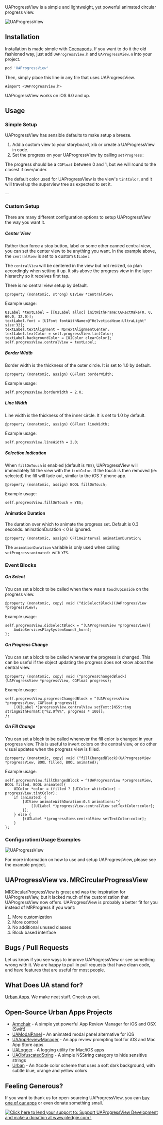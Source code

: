 UAProgressView is a simple and lightweight, yet powerful animated circular progress view.

![UAProgressView](https://raw.githubusercontent.com/UrbanApps/UAProgressView/assets/UAProgressView.gif "Example 1")

## Installation

Installation is made simple with [Cocoapods](http://cocoapods.org/). If you want to do it the old fashioned way, just add `UAProgressView.h` and `UAProgressView.m` into your project.

```ruby
pod 'UAProgressView'
```

Then, simply place this line in any file that uses UAProgressView.

```objc
#import <UAProgressView.h>
```

UAProgressView works on iOS 6.0 and up.
   
## Usage

### Simple Setup

UAProgressView has sensible defaults to make setup a breeze.

1. Add a custom view to your storyboard, xib or create a UAProgressView in code.
2. Set the progress on your UAProgressView by calling `setProgress:`

The progress should be a `CGFloat` between 0 and 1, but we will round to the closest if over/under.

The default color used for UAProgressView is the view's `tintColor`, and it will travel up the superview tree as expected to set it.

--
    
### Custom Setup

There are many different configuration options to setup UAProgressView the way you want it.


##### Center View

Rather than force a stop button, label or some other canned central view, you can set the center view to be anything you want. In the example above, the `centralView` is set to a custom `UILabel`.

The `centralView` will be centered in the view but not resized, so plan accordingly when setting it up. It sits above the progress view in the layer hierarchy so it receives first tap.

There is no central view setup by default.

```objc
@property (nonatomic, strong) UIView *centralView;
```
    
Example usage:
 
```objc
UILabel *textLabel = [[UILabel alloc] initWithFrame:CGRectMake(0, 0, 60.0, 32.0)];
textLabel.font = [UIFont fontWithName:@"HelveticaNeue-UltraLight" size:32];
textLabel.textAlignment = NSTextAlignmentCenter;
textLabel.textColor = self.progressView.tintColor;
textLabel.backgroundColor = [UIColor clearColor];
self.progressView.centralView = textLabel;
```

##### Border Width

Border width is the thickness of the outer circle. It is set to 1.0 by default.

```objc
@property (nonatomic, assign) CGFloat borderWidth;
```
    
Example usage:

```objc
self.progressView.borderWidth = 2.0;
```
    
##### Line Width

Line width is the thickness of the inner circle. It is set to 1.0 by default.

```objc
@property (nonatomic, assign) CGFloat lineWidth;
```
    
Example usage:

```objc
self.progressView.lineWidth = 2.0;
```


##### Selection Indication

When `fillOnTouch` is enabled (default is `YES`), UAProgressView will immediately fill the view with the `tintColor`. If the touch is then removed (ie: selected) the fill will fade out, similar to the iOS 7 phone app.

```objc
@property (nonatomic, assign) BOOL fillOnTouch;
```

Example usage:

```objc
self.progressView.fillOnTouch = YES;
```
    

#### Animation Duration

The duration over which to animate the progress set. Default is 0.3 seconds. animationDuration < 0 is ignored.

```objc
@property (nonatomic, assign) CFTimeInterval animationDuration;
```

The `animationDuration` variable is only used when calling `setProgress:animated:` with `YES`.



### Event Blocks


##### On Select

You can set a block to be called when there was a `touchUpInside` on the progress view.

```objc
@property (nonatomic, copy) void (^didSelectBlock)(UAProgressView *progressView);
```

Example usage:

```objc
self.progressView.didSelectBlock = ^(UAProgressView *progressView){
    AudioServicesPlaySystemSound(_horn);
};
```


##### On Progress Change

You can set a block to be called whenever the progress is changed. This can be useful if the object updating the progress does not know about the central view.

```objc
@property (nonatomic, copy) void (^progressChangedBlock)(UAProgressView *progressView, CGFloat progress);
```

Example usage:

```objc
self.progressView.progressChangedBlock = ^(UAProgressView *progressView, CGFloat progress){
    [(UILabel *)progressView.centralView setText:[NSString stringWithFormat:@"%2.0f%%", progress * 100]];
};
```


##### On Fill Change

You can set a block to be called whenever the fill color is changed in your progress view. This is useful to invert colors on the central view, or do other visual updates when the progress view is filled.

```objc
@property (nonatomic, copy) void (^fillChangedBlock)(UAProgressView *progressView, BOOL filled, BOOL animated);
```

Example usage:

```objc
self.progressView.fillChangedBlock = ^(UAProgressView *progressView, BOOL filled, BOOL animated){
    UIColor *color = (filled ? [UIColor whiteColor] : progressView.tintColor);
    if (animated) {
        [UIView animateWithDuration:0.3 animations:^{
            [(UILabel *)progressView.centralView setTextColor:color];
        }];
    } else {
        [(UILabel *)progressView.centralView setTextColor:color];
    }
};
```

### Configuration/Usage Examples

![UAProgressView](https://raw.githubusercontent.com/UrbanApps/UAProgressView/assets/UAProgressView2.gif "Example 2")

For more information on how to use and setup UAProgressView, please see the example project.

##  UAProgressView vs. MRCircularProgressView

[MRCircularProgressView](https://github.com/mrackwitz/MRProgress) is great and was the inspiration for UAProgressView, but it lacked much of the customization that UAProgressView now offers. UAProgressView is probably a better fit for you instead of MRProgress if you want:

1. More customization
2. More control
3. No additional unused classes
4. Block based interface

## Bugs / Pull Requests
Let us know if you see ways to improve UAProgressView or see something wrong with it. We are happy to pull in pull requests that have clean code, and have features that are useful for most people.

## What Does UA stand for?
[Urban Apps](http://urbanapps.com). We make neat stuff. Check us out.

## Open-Source Urban Apps Projects

- [Armchair](https://github.com/UrbanApps/Armchair) - A simple yet powerful App Review Manager for iOS and OSX (Swift)
- [UAModalPanel](https://github.com/UrbanApps/UAModalPanel) - An animated modal panel alternative for iOS
- [UAAppReviewManager](https://github.com/UrbanApps/UAAppReviewManager) - An app review prompting tool for iOS and Mac App Store apps.
- [UALogger](https://github.com/UrbanApps/UALogger) - A logging utility for Mac/iOS apps
- [UAObfuscatedString](https://github.com/UrbanApps/UAObfuscatedString) - A simple NSString category to hide sensitive strings
- [Urban](https://github.com/UrbanApps/Urban) - An Xcode color scheme that uses a soft dark background, with subtle blue, orange and yellow colors

## Feeling Generous?

If you want to thank us for open-sourcing UAProgressView, you can [buy one of our apps](http://itunes.com/apps/urbanapps?at=11l7j9&ct=github) or even donate something small.

<a href='http://www.pledgie.com/campaigns/21926'><img alt='Click here to lend your support to: Support UAProgressView Development and make a donation at www.pledgie.com !' src='http://www.pledgie.com/campaigns/21926.png?skin_name=chrome' border='0' /></a>

